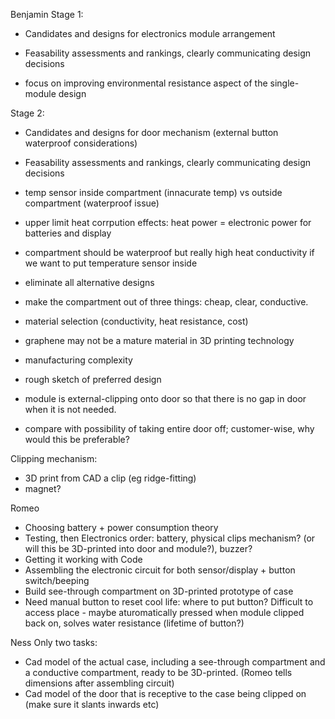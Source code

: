 Benjamin
Stage 1:
- Candidates and designs for electronics module arrangement
- Feasability assessments and rankings, clearly communicating design decisions

- focus on improving environmental resistance aspect of the single-module design

Stage 2:
- Candidates and designs for door mechanism (external button waterproof considerations)
- Feasability assessments and rankings, clearly communicating design decisions
- temp sensor inside compartment (innacurate temp) vs outside compartment (waterproof issue)
- upper limit heat corrpution effects: heat power = electronic power for batteries and display
- compartment should be waterproof but really high heat conductivity if we want to put temperature sensor inside
- eliminate all alternative designs
- make the compartment out of three things: cheap, clear, conductive. 
- material selection (conductivity, heat resistance, cost)
- graphene may not be a mature material in 3D printing technology
- manufacturing complexity
- rough sketch of preferred design

- module is external-clipping onto door so that there is no gap in door when it is not needed. 

- compare with possibility of taking entire door off; customer-wise, why would this be preferable?


Clipping mechanism:
- 3D print from CAD a clip (eg ridge-fitting)
- magnet?


Romeo
- Choosing battery + power consumption theory
- Testing, then Electronics order: battery, physical clips mechanism? (or will this be 3D-printed into door and module?), buzzer? 
- Getting it working with Code 
- Assembling the electronic circuit for both sensor/display + button switch/beeping
- Build see-through compartment on 3D-printed prototype of case
- Need manual button to reset cool life: where to put button? Difficult to access place - maybe aturomatically pressed when module clipped back on, solves water resistance (lifetime of button?)




Ness
Only two tasks:
- Cad model of the actual case, including a see-through compartment and a conductive compartment, ready to be 3D-printed.  (Romeo tells dimensions after assembling circuit)
- Cad model of the door that is receptive to the case being clipped on (make sure it slants inwards etc)
